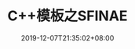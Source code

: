 ---
title: "C++模板之SFINAE"
date: 2019-12-07T21:35:02+08:00
tags:
    - c++17
categories:
    - cpp
comment: false
draft: true
---